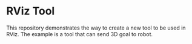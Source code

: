 # RViz Tool

This repository demonstrates the way to create a new tool to be used in RViz. The example is a tool that can send 3D goal to robot.
